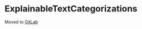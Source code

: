 # ExplainableTextCategorizations

Moved to [GitLab](https://gitlab.com/robin.r/explainabletextcategorizations)

